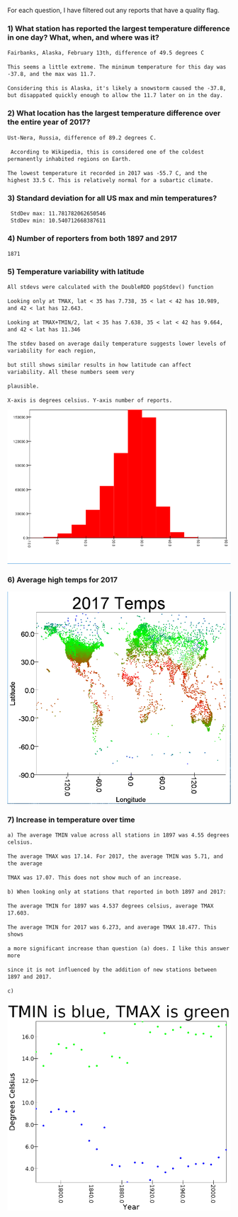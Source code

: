 For each question, I have filtered out any reports that have a quality flag.

### 1) What station has reported the largest temperature difference in one day? What, when, and where was it?
    
    Fairbanks, Alaska, February 13th, difference of 49.5 degrees C

    This seems a little extreme. The minimum temperature for this day was -37.8, and the max was 11.7.
    
    Considering this is Alaska, it's likely a snowstorm caused the -37.8, but disappated quickly enough to allow the 11.7 later on in the day. 

### 2) What location has the largest temperature difference over the entire year of 2017?

    Ust-Nera, Russia, difference of 89.2 degrees C.
    
     According to Wikipedia, this is considered one of the coldest permanently inhabited regions on Earth.

    The lowest temperature it recorded in 2017 was -55.7 C, and the highest 33.5 C. This is relatively normal for a subartic climate.  


### 3) Standard deviation for all US max and min temperatures?

     StdDev max: 11.781782062650546 
     StdDev min: 10.540712668387611

### 4) Number of reporters from both 1897 and 2917

    1871

### 5) Temperature variability with latitude

    All stdevs were calculated with the DoubleRDD popStdev() function

    Looking only at TMAX, lat < 35 has 7.738, 35 < lat < 42 has 10.989, and 42 < lat has 12.643.

    Looking at TMAX+TMIN/2, lat < 35 has 7.638, 35 < lat < 42 has 9.664, and 42 < lat has 11.346

    The stdev based on average daily temperature suggests lower levels of variability for each region,
    
    but still shows similar results in how latitude can affect variability. All these numbers seem very

    plausible. 

    X-axis is degrees celsius. Y-axis number of reports.

![Histo](src/main/scala/sparkrdd2/histoHighTemps)


### 6) Average high temps for 2017

![Plot](src/main/scala/sparkrdd2/realLatLon.PNG)

### 7) Increase in temperature over time

    a) The average TMIN value across all stations in 1897 was 4.55 degrees celsius.

    The average TMAX was 17.14. For 2017, the average TMIN was 5.71, and the average

    TMAX was 17.07. This does not show much of an increase. 

    b) When looking only at stations that reported in both 1897 and 2017:

    The average TMIN for 1897 was 4.537 degrees celsius, average TMAX 17.603.

    The average TMIN for 2017 was 6.273, and average TMAX 18.477. This shows

    a more significant increase than question (a) does. I like this answer more

    since it is not influenced by the addition of new stations between 1897 and 2017.  

    c)

![Yrly](src/main/scala/sparkrdd2/actualYearly.png)